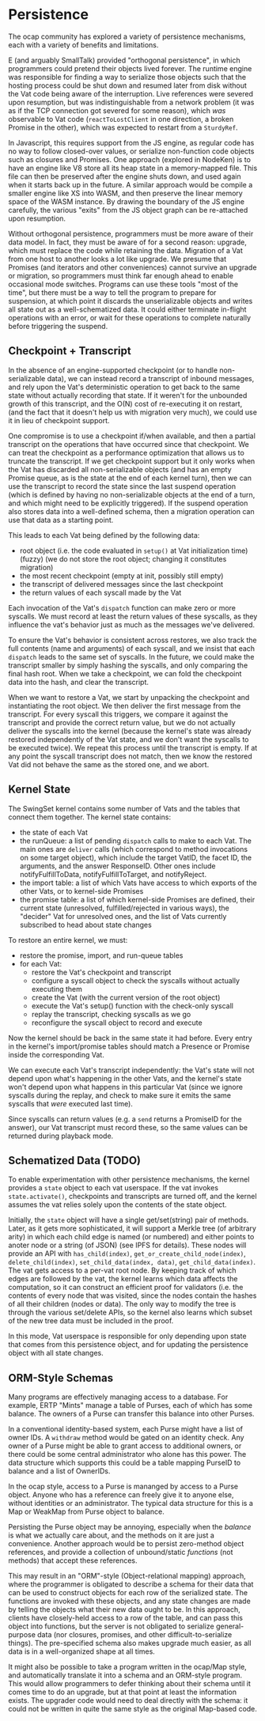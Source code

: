 # Persistence

The ocap community has explored a variety of persistence mechanisms, each with a variety of benefits and limitations.

E (and arguably SmallTalk) provided "orthogonal persistence", in which programmers could pretend their objects lived forever. The runtime engine was responsible for finding a way to serialize those objects such that the hosting process could be shut down and resumed later from disk without the Vat code being aware of the interruption. Live references were severed upon resumption, but was indistinguishable from a network problem (it was as if the TCP connection got severed for some reason), which *was* observable to Vat code (`reactToLostClient` in one direction, a broken Promise in the other), which was expected to restart from a `SturdyRef`.

In Javascript, this requires support from the JS engine, as regular code has no way to follow closed-over values, or serialize non-function code objects such as closures and Promises. One approach (explored in NodeKen) is to have an engine like V8 store all its heap state in a memory-mapped file. This file can then be preserved after the engine shuts down, and used again when it starts back up in the future. A similar approach would be compile a smaller engine like XS into WASM, and then preserve the linear memory space of the WASM instance. By drawing the boundary of the JS engine carefully, the various "exits" from the JS object graph can be re-attached upon resumption.

Without orthogonal persistence, programmers must be more aware of their data model. In fact, they must be aware of for a second reason: upgrade, which must replace the code while retaining the data. Migration of a Vat from one host to another looks a lot like upgrade. We presume that Promises (and iterators and other conveniences) cannot survive an upgrade or migration, so programmers must think far enough ahead to enable occasional mode switches. Programs can use these tools "most of the time", but there must be a way to tell the program to prepare for suspension, at which point it discards the unserializable objects and writes all state out as a well-schematized data. It could either terminate in-flight operations with an error, or wait for these operations to complete naturally before triggering the suspend.

## Checkpoint + Transcript

In the absence of an engine-supported checkpoint (or to handle non-serializable data), we can instead record a transcript of inbound messages, and rely upon the Vat's deterministic operation to get back to the same state without actually recording that state. If it weren't for the unbounded growth of this transcript, and the O(N) cost of re-executing it on restart, (and the fact that it doesn't help us with migration very much), we could use it in lieu of checkpoint support.

One compromise is to use a checkpoint if/when available, and then a partial transcript on the operations that have occurred since that checkpoint. We can treat the checkpoint as a performance optimization that allows us to truncate the transcript. If we get checkpoint support but it only works when the Vat has discarded all non-serializable objects (and has an empty Promise queue, as is the state at the end of each kernel turn), then we can use the transcript to record the state since the last suspend operation (which is defined by having no non-serializable objects at the end of a turn, and which might need to be explicitly triggered). If the suspend operation also stores data into a well-defined schema, then a migration operation can use that data as a starting point.

This leads to each Vat being defined by the following data:

* root object (i.e. the code evaluated in `setup()` at Vat initialization time) (fuzzy)
  (we do not store the root object; changing it constitutes migration)
* the most recent checkpoint (empty at init, possibly still empty)
* the transcript of delivered messages since the last checkpoint
* the return values of each syscall made by the Vat

Each invocation of the Vat's `dispatch` function can make zero or more syscalls. We must record at least the return values of these syscalls, as they influence the vat's behavior just as much as the messages we've delivered.

To ensure the Vat's behavior is consistent across restores, we also track the full contents (name and arguments) of each syscall, and we insist that each `dispatch` leads to the same set of syscalls. In the future, we could make the transcript smaller by simply hashing the syscalls, and only comparing the final hash root. When we take a checkpoint, we can fold the checkpoint data into the hash, and clear the transcript.

When we want to restore a Vat, we start by unpacking the checkpoint and instantiating the root object. We then deliver the first message from the transcript. For every syscall this triggers, we compare it against the transcript and provide the correct return value, but we do not actually deliver the syscalls into the kernel (because the kernel's state was already restored independently of the Vat state, and we don't want the syscalls to be executed twice). We repeat this process until the transcript is empty. If at any point the syscall transcript does not match, then we know the restored Vat did not behave the same as the stored one, and we abort.

## Kernel State

The SwingSet kernel contains some number of Vats and the tables that connect them together. The kernel state contains:

* the state of each Vat
* the runQueue: a list of pending `dispatch` calls to make to each Vat. The main ones are `deliver` calls (which correspond to method invocations on some target object), which include the target VatID, the facet ID, the arguments, and the answer ResponseID. Other ones include notifyFulfillToData, notifyFulfillToTarget, and notifyReject.
* the import table: a list of which Vats have access to which exports of the other Vats, or to kernel-side Promises
* the promise table: a list of which kernel-side Promises are defined, their current state (unresolved, fulfilled/rejected in various ways), the "decider" Vat for unresolved ones, and the list of Vats currently subscribed to head about state changes

To restore an entire kernel, we must:

* restore the promise, import, and run-queue tables
* for each Vat:
  * restore the Vat's checkpoint and transcript
  * configure a syscall object to check the syscalls without actually executing them
  * create the Vat (with the current version of the root object)
  * execute the Vat's setup() function with the check-only syscall
  * replay the transcript, checking syscalls as we go
  * reconfigure the syscall object to record and execute

Now the kernel should be back in the same state it had before. Every entry in the kernel's import/promise tables should match a Presence or Promise inside the corresponding Vat.

We can execute each Vat's transcript independently: the Vat's state will not depend upon what's happening in the other Vats, and the kernel's state won't depend upon what happens in this particular Vat (since we ignore syscalls during the replay, and check to make sure it emits the same syscalls that *were* executed last time).

Since syscalls can return values (e.g. a `send` returns a PromiseID for the answer), our Vat transcript must record these, so the same values can be returned during playback mode.

## Schematized Data (TODO)

To enable experimentation with other persistence mechanisms, the kernel provides a `state` object to each vat userspace. If the vat invokes `state.activate()`, checkpoints and transcripts are turned off, and the kernel assumes the vat relies solely upon the contents of the state object.

Initially, the `state` object will have a single get/set(string) pair of methods. Later, as it gets more sophisticated, it will support a Merkle tree (of arbitrary arity) in which each child edge is named (or numbered) and either points to anoter node or a string (of JSON) (see IPFS for details). These nodes will provide an API with `has_child(index)`, `get_or_create_child_node(index)`, `delete_child(index)`, `set_child_data(index, data)`, `get_child_data(index)`. The vat gets access to a per-vat root node. By keeping track of which edges are followed by the vat, the kernel learns which data affects the computation, so it can construct an efficient proof for validators (i.e. the contents of every node that was visited, since the nodes contain the hashes of all their children (nodes or data). The only way to modify the tree is through the various set/delete APIs, so the kernel also learns which subset of the new tree data must be included in the proof.

In this mode, Vat userspace is responsible for only depending upon state that comes from this persistence object, and for updating the persistence object with all state changes. 

## ORM-Style Schemas

Many programs are effectively managing access to a database. For example, ERTP "Mints" manage a table of Purses, each of which has some balance. The owners of a Purse can transfer this balance into other Purses.

In a conventional identity-based system, each Purse might have a list of owner IDs. A `withdraw` method would be gated on an identity check. Any owner of a Purse might be able to grant access to additional owners, or there could be some central administrator who alone has this power. The data structure which supports this could be a table mapping PurseID to balance and a list of OwnerIDs.

In the ocap style, access to a Purse is mananged by access to a Purse object. Anyone who has a reference can freely give it to anyone else, without identities or an administrator. The typical data structure for this is a Map or WeakMap from Purse object to balance.

Persisting the Purse object may be annoying, especially when the *balance* is what we actually care about, and the methods on it are just a convenience. Another approach would be to persist zero-method object references, and provide a collection of unbound/static *functions* (not methods) that accept these references.

This may result in an "ORM"-style (Object-relational mapping) approach, where the programmer is obligated to describe a schema for their data that can be used to construct objects for each row of the serialized state. The functions are invoked with these objects, and any state changes are made by telling the objects what their new data ought to be. In this approach, clients have closely-held access to a row of the table, and can pass this object into functions, but the server is not obligated to serialize general-purpose data (nor closures, promises, and other difficult-to-serialize things). The pre-specified schema also makes upgrade much easier, as all data is in a well-organized shape at all times.

It might also be possible to take a program written in the ocap/Map style, and automatically translate it into a schema and an ORM-style program. This would allow programmers to defer thinking about their schema until it comes time to do an upgrade, but at that point at least the information exists. The upgrader code would need to deal directly with the schema: it could not be written in quite the same style as the original Map-based code.
